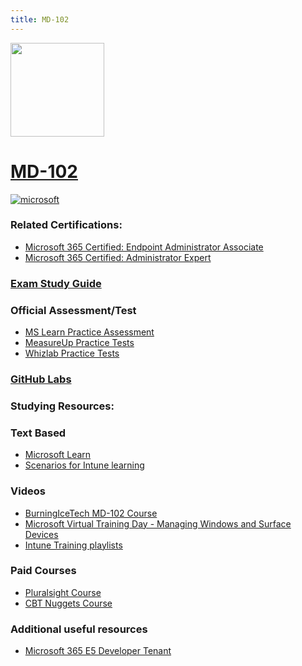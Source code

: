 ```yaml
---
title: MD-102
---
```


<img src="/md-102.png" width="150" height="150">

# [MD-102](https://learn.microsoft.com/certifications/exams/md-102)

<a href='https://learn.microsoft.com/en-us/certifications/browse/?type=role-based&levels=intermediate' target="_blank"><img alt='microsoft' src='https://img.shields.io/badge/associate-100000?style=for-the-badge&logo=microsoft&logoColor=white&labelColor=0078D4&color=212221'/></a> 

### Related Certifications:
- [Microsoft 365 Certified: Endpoint Administrator Associate](https://learn.microsoft.com/en-us/credentials/certifications/m365-endpoint-administrator?WT.mc_id=studentamb_165290)
- [Microsoft 365 Certified: Administrator Expert](https://learn.microsoft.com/certifications/m365-enterprise-administrator/?WT.mc_id=studentamb_165290)

### [Exam Study Guide](https://learn.microsoft.com/credentials/certifications/resources/study-guides/md-102?WT.mc_id=studentamb_165290)

### Official Assessment/Test
- [MS Learn Practice Assessment](https://learn.microsoft.com/en-us/credentials/certifications/exams/md-102/practice/assessment?assessment-type=practice&assessmentId=76&WT.mc_id=studentamb_165290)
- [MeasureUp Practice Tests](https://www.measureup.com/practice-test-md-102-endpoint-administrator-exam.html#u44)
- [Whizlab Practice Tests](https://www.whizlabs.com/md-102-endpoint-administrator/)

### [GitHub Labs](https://github.com/MicrosoftLearning/MD-102T00-Microsoft-365-Endpoint-Administrator/tree/master/Instructions/Labs)

### Studying Resources:

### Text Based
- [Microsoft Learn](https://learn.microsoft.com/certifications/exams/md-102?WT.mc_id=studentamb_165290)
- [Scenarios for Intune learning](https://www.learnintune.net)
### Videos
- [BurningIceTech MD-102 Course](https://youtube.com/playlist?list=PLc6LqxQFwub9ADifGodGkgW3MvSZf8QHB)
- [Microsoft Virtual Training Day - Managing Windows and Surface Devices](https://events.microsoft.com/en-us/allevents/?language=English&clientTimeZone=1&search=Microsoft%20365%20Virtual%20Training%20Day:%20Managing%20Windows%20and%20Surface%20Devices)
- [Intune Training playlists](https://www.youtube.com/@IntuneTraining/playlists)
### Paid Courses
- [Pluralsight Course](https://www.pluralsight.com/paths/microsoft-windows-endpoint-administrator-md-102)
- [CBT Nuggets Course](https://www.cbtnuggets.com/it-training/microsoft-windows-10/endpoint-administrator-associate)

### Additional useful resources
- [Microsoft 365 E5 Developer Tenant](https://developer.microsoft.com/en-us/microsoft-365/dev-program?WT.mc_id=studentamb_165290)

